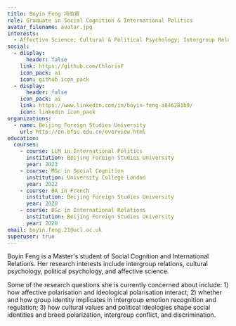 ```yaml
---
title: Boyin Feng 冯伯寅
role: Graduate in Social Cognition & International Politics
avatar_filename: avatar.jpg
interests:
  - Affective Science; Cultural & Political Psychology; Intergroup Relations
social:
  - display:
      header: false
    link: https://github.com/ChlorisF
    icon_pack: ai
    icon: github icon_pack
  - display:
      header: false
    icon_pack: ai
    link: https://www.linkedin.com/in/boyin-feng-a846281b9/
    icon: linkedin icon_pack
organizations:
  - name: Beijing Foreign Studies University
    url: http://en.bfsu.edu.cn/overview.html
education:
  courses:
    - course: LLM in International Politics
      institution: Beijing Foreign Studies University
      year: 2023
    - course: MSc in Social Cognition
      institution: University College London
      year: 2022
    - course: BA in French
      institution: Beijing Foreign Studies University
      year: 2020
    - course: BSc in International Relations
      institution: Beijing Foreign Studies University
      year: 2020
email: boyin.feng.21@ucl.ac.uk
superuser: true
---
```

Boyin Feng is a Master's student of Social Cognition and International Relations. Her research interests include intergroup relations, cultural psychology, political psychology, and affective science. 

Some of the research questions she is currently concerned about include: 1) how affective polarisation and ideological polarisation interact; 2) whether and how group identity implicates in intergroup emotion recognition and regulation; 3) how cultural values and political ideologies shape social identities and breed polarization, intergroup conflict, and discrimination.